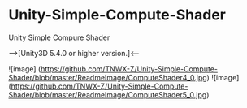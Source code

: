 # Unity-Simple-Compute-Shader
Unity Simple Compure Shader

-->[Unity3D 5.4.0 or higher version.]<--

![image] (https://github.com/TNWX-Z/Unity-Simple-Compute-Shader/blob/master/ReadmeImage/ComputeShader4_0.jpg)
![image] (https://github.com/TNWX-Z/Unity-Simple-Compute-Shader/blob/master/ReadmeImage/ComputeShader5_0.jpg)

